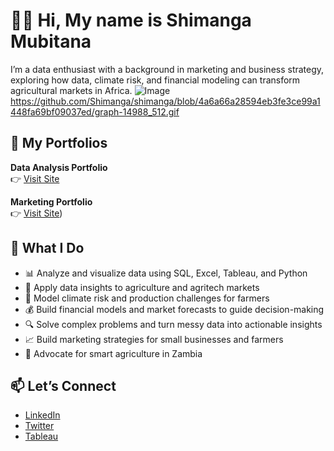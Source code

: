 # 👋🏽 Hi, My name is Shimanga Mubitana

I’m a data enthusiast with a background in marketing and business strategy, exploring how data, climate risk, and financial modeling can transform agricultural markets in Africa.
![Image](https://github.com/user-attachments/assets/239ca821-bb8f-4930-88f3-27c30555f70f)
https://github.com/Shimanga/shimanga/blob/4a6a66a28594eb3fe3ce99a1448fa69bf09037ed/graph-14988_512.gif 

## 📁 My Portfolios

**Data Analysis Portfolio**  
👉 [Visit Site](https://your-data-portfolio-site-link)

**Marketing Portfolio**  
👉 [Visit Site](https://shimanga.github.io/Marketing-Portfolio))

## 💼 What I Do

- 📊 Analyze and visualize data using SQL, Excel, Tableau, and Python  
- 🌱 Apply data insights to agriculture and agritech markets  
- 🌾 Model climate risk and production challenges for farmers  
- 💰 Build financial models and market forecasts to guide decision-making  
- 🔍 Solve complex problems and turn messy data into actionable insights
- 📈 Build marketing strategies for small businesses and farmers
- 🌱 Advocate for smart agriculture in Zambia

## 📫 Let’s Connect

- [LinkedIn](https://www.linkedin.com/in/shimanga-mubitana/)
- [Twitter](https://twitter.com/shimangam)
-  [Tableau](https://public.tableau.com/app/profile/shimanga.mubitana/vizzes)
